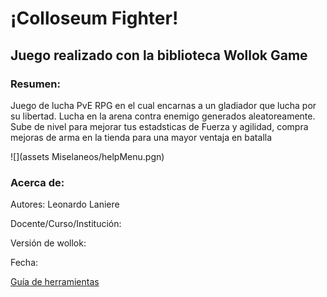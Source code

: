 # ¡Colloseum Fighter! 

## Juego realizado con la biblioteca Wollok Game

### Resumen:
Juego de lucha PvE RPG en el cual encarnas a un gladiador que lucha por su libertad.
Lucha en la arena contra enemigo generados aleatoreamente.
Sube de nivel para mejorar tus estadsticas de Fuerza y agilidad, compra mejoras de arma en la tienda para una mayor ventaja en batalla

![](assets Miselaneos/helpMenu.pgn)

### Acerca de:

Autores: Leonardo Laniere

Docente/Curso/Institución:

Versión de wollok:

Fecha:

[Guía de herramientas](https://www.wollok.org/documentacion/conceptos/)

